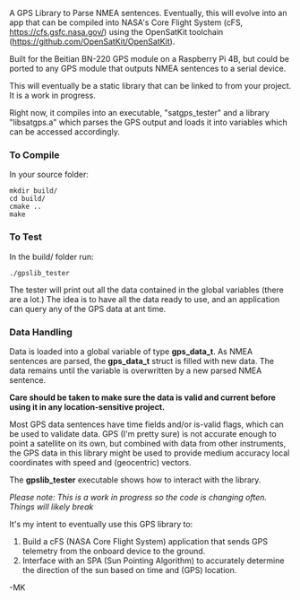 A GPS Library to Parse NMEA sentences. Eventually, this will evolve into an app that can be compiled into NASA's Core Flight System (cFS, https://cfs.gsfc.nasa.gov/) using the OpenSatKit toolchain (https://github.com/OpenSatKit/OpenSatKit).

Built for the Beitian BN-220 GPS module on a Raspberry Pi 4B, but could be ported to any GPS module that outputs NMEA sentences to a serial device.

This will eventually be a static library that can be linked to from your project. It is a work in progress. 

Right now, it compiles into an executable, "satgps_tester" and a library "libsatgps.a" which parses the GPS output and loads it into variables which can be accessed accordingly.

### To Compile

In your source folder:

    mkdir build/
    cd build/
	cmake ..
	make

### To Test
In the build/ folder run:

	./gpslib_tester
		
The tester will print out all the data contained in the global variables (there are a lot.) The idea is to have all the data ready to use, and an application can query any of the GPS data at ant time. 


### Data Handling

Data is loaded into a global variable of type **gps_data_t**. As NMEA sentences are parsed, the **gps_data_t** struct is filled with new data. The data remains until the variable is overwritten by a new parsed NMEA sentence.

**Care should be taken to make sure the data is valid and current before using it in any location-sensitive project.** 

Most GPS data sentences have time fields and/or is-valid flags, which can be used to validate data. GPS (I'm pretty sure) is not accurate enough to point a satellite on its own, but combined with data from other instruments, the GPS data in this library might be used to provide medium accuracy local coordinates with speed and (geocentric) vectors.

The **gpslib_tester** executable shows how to interact with the library. 

*Please note: This is a work in progress so the code is changing often. Things will likely break*

It's my intent to eventually use this GPS library to:

1. Build a cFS (NASA Core Flight System) application that sends GPS telemetry from the onboard device to the ground.
2. Interface with an SPA (Sun Pointing Algorithm) to accurately determine the direction of the sun based on time and (GPS) location. 
		
-MK
